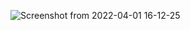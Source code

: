 ![Screenshot from 2022-04-01 16-12-25](https://user-images.githubusercontent.com/79419141/161270486-5ab01402-8b92-42de-b0e8-4baa247fff71.png)
